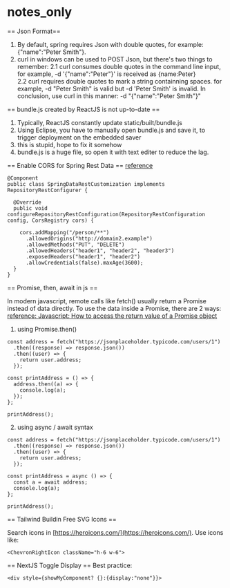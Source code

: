 # notes_only
== Json Format==
 1. By default, spring requires Json with double quotes, for example: {"name":"Peter Smith"}. 
 2. curl in windows can be used to POST Json, but there's two things to remember:
   2.1 curl consumes double quotes in the command line input, for example, -d '{"name":"Peter"}' is received as {name:Peter}  
   2.2 curl requires double quotes to mark a string containning spaces. for example, -d "Peter Smith" is valid but -d 'Peter Smith' is invalid. 
 In conclusion, use curl in this manner: -d "{\"name\":\"Peter Smith\"}"
 
 
== bundle.js created by ReactJS is not up-to-date ==
1. Typically, ReactJS constantly update static/built/bundle.js
2. Using Eclipse, you have to manually open bundle.js and save it, to trigger deployment on the embedded saver
3. this is stupid, hope to fix it somehow
4. bundle.js is a huge file, so open it with text editer to reduce the lag.


== Enable CORS for Spring Rest Data ==
[reference](https://github.com/spring-projects/spring-data-rest/blob/main/src/main/asciidoc/configuring-cors.adoc)
```
@Component
public class SpringDataRestCustomization implements RepositoryRestConfigurer {

  @Override
  public void configureRepositoryRestConfiguration(RepositoryRestConfiguration config, CorsRegistry cors) {

    cors.addMapping("/person/**")
      .allowedOrigins("http://domain2.example")
      .allowedMethods("PUT", "DELETE")
      .allowedHeaders("header1", "header2", "header3")
      .exposedHeaders("header1", "header2")
      .allowCredentials(false).maxAge(3600);
  }
}
```


== Promise, then, await in js ==

In modern javascript, remote calls like fetch() usually return a Promise instead of data directly. To use the data inside a Promise, there are 2 ways:
[reference: Javascript: How to access the return value of a Promise object](https://dev.to/ramonak/javascript-how-to-access-the-return-value-of-a-promise-object-1bck)
1. using Promise.then()
```
const address = fetch("https://jsonplaceholder.typicode.com/users/1")
  .then((response) => response.json())
  .then((user) => {
    return user.address;
  });

const printAddress = () => {
  address.then((a) => {
    console.log(a);
  });
};

printAddress();
```
2. using async / await syntax
```
const address = fetch("https://jsonplaceholder.typicode.com/users/1")
  .then((response) => response.json())
  .then((user) => {
    return user.address;
  });

const printAddress = async () => {
  const a = await address;
  console.log(a);
};

printAddress();
```


== Tailwind Buildin Free SVG Icons ==

Search icons in [https://heroicons.com/](https://heroicons.com/). 
Use icons like:
```
<ChevronRightIcon className="h-6 w-6">
```


== NextJS Toggle Display ==
Best practice:
```
<div style={showMyComponent? {}:{display:"none"}}>
```

